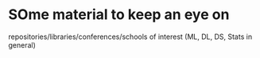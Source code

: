 # SOme material to keep an eye on
repositories/libraries/conferences/schools of interest (ML, DL, DS, Stats in general)
